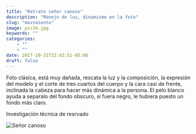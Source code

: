 ```yaml
---
title: "Retrato señor canoso"
description: "Manejo de luz, dinamismo en la foto"
slug: "movimiento"
image: pic34.jpg
keywords: ""
categories: 
    - ""
    - ""
date: 2017-10-31T22:42:51-05:00
draft: false
---
```

Foto clásica, está muy dañada, rescata la luz y la composición, la expresión del modelo y el corte de tres cuartos del cuerpo y la cara casi de frente, inclinada la cabeza para hacer más dinámica a la persona. El pelo blanco ayuda a separalo del fondo obscuro, si fuera negro, le hubiera puesto un fondo más claro.

Investigación técnica de resrvado

![Señor canoso](https://claudiaguerreros.github.io/juliososa/img/pic34.jpg)
